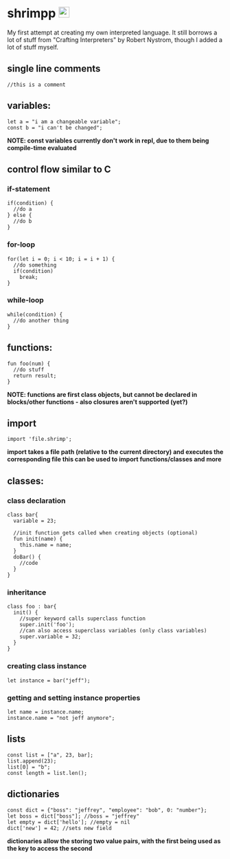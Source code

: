 # shrimpp <img src='/shrimp.ico' width='25'>
My first attempt at creating my own interpreted language. It still borrows a lot of stuff from "Crafting Interpreters" by Robert Nystrom,
though I added a lot of stuff myself.

## single line comments
```
//this is a comment
```
## variables:
```
let a = "i am a changeable variable";  
const b = "i can't be changed";  
```
**NOTE: const variables currently don't work in repl, due to them being compile-time evaluated**
## control flow similar to C
### if-statement
```
if(condition) {  
  //do a  
} else {  
  //do b  
}  
```
### for-loop
```
for(let i = 0; i < 10; i = i + 1) {  
  //do something  
  if(condition)  
    break;  
}  
```
### while-loop
```
while(condition) {  
  //do another thing  
}  
```
## functions:
```
fun foo(num) {  
  //do stuff  
  return result;  
}
```
**NOTE: functions are first class objects, but cannot be declared in blocks/other functions - also closures aren't supported (yet?)**
## import
```
import 'file.shrimp';
```
**import takes a file path (relative to the current directory) and executes the corresponding file
this can be used to import functions/classes and more**
## classes:
### class declaration
```
class bar{  
  variable = 23;  

  //init function gets called when creating objects (optional)
  fun init(name) {  
    this.name = name;  
  }  
  doBar() {
    //code
  }
}  
```
### inheritance
```
class foo : bar{
  init() {
    //super keyword calls superclass function
    super.init('foo');
    //can also access superclass variables (only class variables)
    super.variable = 32;
  }
}
```
### creating class instance
```
let instance = bar("jeff");
```
### getting and setting instance properties
```
let name = instance.name;
instance.name = "not jeff anymore";  
```
## lists
```
const list = ["a", 23, bar];  
list.append(23);  
list[0] = "b";
const length = list.len();
```
## dictionaries
```
const dict = {"boss": "jeffrey", "employee": "bob", 0: "number"};
let boss = dict["boss"]; //boss = "jeffrey"
let empty = dict['hello']; //empty = nil
dict['new'] = 42; //sets new field
```
**dictionaries allow the storing two value pairs, with the first being used as the key to access the second**
